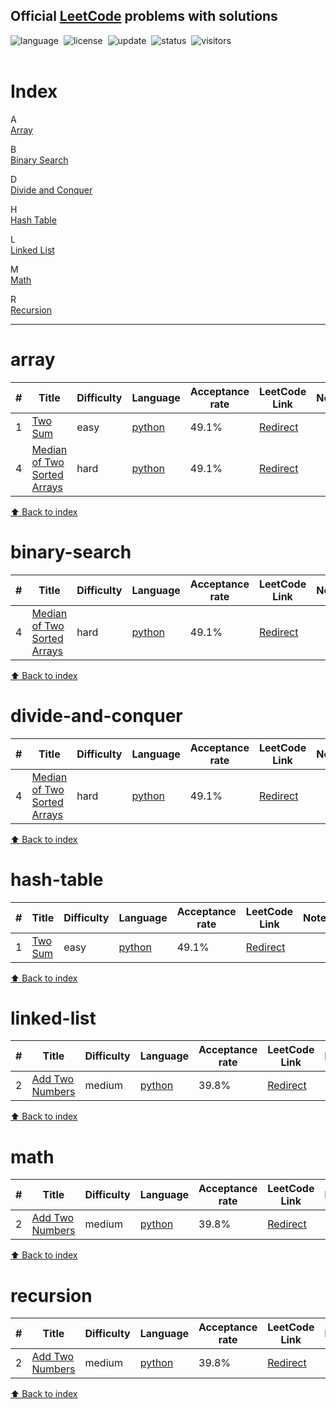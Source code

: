 
## Official [LeetCode](https://leetcode.com/problemset/all/) problems with solutions


![language](https://img.shields.io/badge/language-python%20%2F%20javascript-blue)&nbsp;
![license](https://img.shields.io/badge/license-MIT-orange)&nbsp;
![update](https://img.shields.io/badge/update-weekly-blue)&nbsp;
![status](https://img.shields.io/badge/status-stable-orange)&nbsp;
![visitors](https://visitor-badge.laobi.icu/badge?page_id=sudhirrd007.leetcode.solutions)&nbsp;
<br><br>


# Index
A <br> 
[Array](#array) <br> 
 
B <br> 
[Binary Search](#binary-search) <br> 
 
D <br> 
[Divide and Conquer](#divide-and-conquer) <br> 
 
H <br> 
[Hash Table](#hash-table) <br> 
 
L <br> 
[Linked List](#linked-list) <br> 
 
M <br> 
[Math](#math) <br> 
 
R <br> 
[Recursion](#recursion) <br> 
 
<hr> 

# array

|  #  | Title  |   Difficulty  |    Language   | Acceptance rate | LeetCode Link | Notes |
|-----|------- |  ------------ | ------------- | --------------- | ------------- | ----- |
| 1 | [Two Sum](../Array/0001_Two_sum.py) | easy | [python](../Array/0001_Two_sum.py) | 49.1% | [Redirect](https://leetcode.com/problems/two-sum/) | |
| 4 | [Median of Two Sorted Arrays](../Array/0004_Median_of_Two_Sorted_Arrays.py) | hard | [python](../Array/0004_Median_of_Two_Sorted_Arrays.py) | 49.1% | [Redirect](https://leetcode.com/problems/two-sum/) | |

[⬆️ Back to index](#index) <br> 

# binary-search

|  #  | Title  |   Difficulty  |    Language   | Acceptance rate | LeetCode Link | Notes |
|-----|------- |  ------------ | ------------- | --------------- | ------------- | ----- |
| 4 | [Median of Two Sorted Arrays](../BinarySearch/0004_Median_of_Two_Sorted_Arrays.py) | hard | [python](../BinarySearch/0004_Median_of_Two_Sorted_Arrays.py) | 49.1% | [Redirect](https://leetcode.com/problems/two-sum/) | |

[⬆️ Back to index](#index) <br> 

# divide-and-conquer

|  #  | Title  |   Difficulty  |    Language   | Acceptance rate | LeetCode Link | Notes |
|-----|------- |  ------------ | ------------- | --------------- | ------------- | ----- |
| 4 | [Median of Two Sorted Arrays](../DivideAndConquer/0004_Median_of_Two_Sorted_Arrays.py) | hard | [python](../DivideAndConquer/0004_Median_of_Two_Sorted_Arrays.py) | 49.1% | [Redirect](https://leetcode.com/problems/two-sum/) | |

[⬆️ Back to index](#index) <br> 

# hash-table

|  #  | Title  |   Difficulty  |    Language   | Acceptance rate | LeetCode Link | Notes |
|-----|------- |  ------------ | ------------- | --------------- | ------------- | ----- |
| 1 | [Two Sum](../HashTable/0001_Two_sum.py) | easy | [python](../HashTable/0001_Two_sum.py) | 49.1% | [Redirect](https://leetcode.com/problems/two-sum/) | |

[⬆️ Back to index](#index) <br> 

# linked-list

|  #  | Title  |   Difficulty  |    Language   | Acceptance rate | LeetCode Link | Notes |
|-----|------- |  ------------ | ------------- | --------------- | ------------- | ----- |
| 2 | [Add Two Numbers](../LinkedList/0002_Add_Two_Numbers.py) | medium | [python](../LinkedList/0002_Add_Two_Numbers.py) | 39.8% | [Redirect](https://leetcode.com/problems/add-two-numbers/) | |

[⬆️ Back to index](#index) <br> 

# math

|  #  | Title  |   Difficulty  |    Language   | Acceptance rate | LeetCode Link | Notes |
|-----|------- |  ------------ | ------------- | --------------- | ------------- | ----- |
| 2 | [Add Two Numbers](../Math/0002_Add_Two_Numbers.py) | medium | [python](../Math/0002_Add_Two_Numbers.py) | 39.8% | [Redirect](https://leetcode.com/problems/add-two-numbers/) | |

[⬆️ Back to index](#index) <br> 

# recursion

|  #  | Title  |   Difficulty  |    Language   | Acceptance rate | LeetCode Link | Notes |
|-----|------- |  ------------ | ------------- | --------------- | ------------- | ----- |
| 2 | [Add Two Numbers](../Recursion/0002_Add_Two_Numbers.py) | medium | [python](../Recursion/0002_Add_Two_Numbers.py) | 39.8% | [Redirect](https://leetcode.com/problems/add-two-numbers/) | |

[⬆️ Back to index](#index) <br> 

